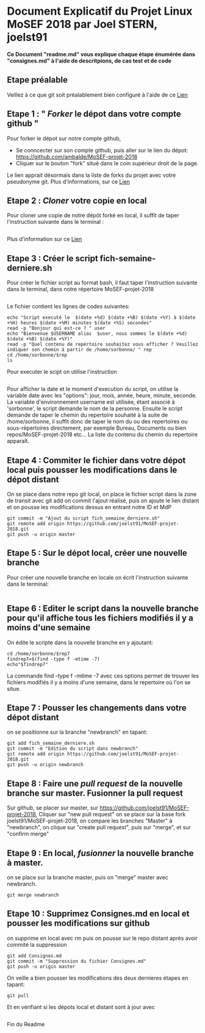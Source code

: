 # Document Explicatif du Projet Linux MoSEF 2018 par Joel STERN, joelst91

**Ce Document "readme.md" vous explique chaque étape énumérée dans "consignes.md" à l'aide de descritpions, de cas test et de code**

## Etape préalable

Veillez à ce que  git soit préalablement bien configuré à l'aide de ce [Lien](https://help.github.com/articles/set-up-git/)

## Etape 1 : " *Forker* le dépot dans votre compte github "

Pour forker le dépot sur notre compte github,

- Se conncecter sur son compte github, puis aller sur le lien du dépot:
  https://github.com/ambalde/MoSEF-projet-2018
- Cliquer sur le bouton "fork" situé dans le coin supérieur droit  de la page.

Le lien apprait désormais dans la liste de forks du projet avec votre pseudonyme git.
Plus d'informations, sur ce [Lien](https://help.github.com/articles/fork-a-repo/)

## Etape 2 : *Cloner* votre copie en local

Pour cloner une copie de notre dépôt forké en local, il suffit de taper l'instruction suivante dans le terminal :

```git clone https://github.com/joelst91/MoSEF-projet-2018.git
```

Plus d'information sur ce [Lien](https://help.github.com/articles/set-up-git/)

## Etape 3 : Créer le script fich-semaine-derniere.sh

Pour créer le fichier script au format bash, il faut taper l'instruction suivante dans le terminal, dans notre répertoire
MoSEF-projet-2018

```vim fich_semaine_derniere.sh
```

Le fichier contient les lignes de codes suivantes:

```cd ~
echo "Script executé le  $(date +%d) $(date +%B) $(date +%Y) à $(date +%H) heures $(date +%M) minutes $(date +%S) secondes"
read -p "Bonjour qui est-ce ? " user
echo "Bienvenue $USERNAME alias  $user, nous sommes le $(date +%d) $(date +%B) $(date +%Y)"
read -p "Quel contenu de repértoire souhaitez vous afficher ? Veuillez indiquer son chemin à partir de /home/sorbonne/ " rep
cd /home/sorbonne/$rep
ls
```
Pour executer le scipt on utilise l'instruction

```bash fich_semaine_derniere.sh
```
Pour afficher la date et  le moment d'execution du script, on utilise la variable date avec les "options":
jour, mois, année, heure, minute, seconde.
La variable d'environnement username est utilisée, étant associé à 'sorbonne', le script demande le nom de la personne.
Ensuite le script demande de taper le chemin du repertoire souhaité à la suite de /home/sorbonne, il suffit donc de taper le nom du
ou des repertoires ou sous-répertoires directement, par exemple Bureau, Documents ou bien repos/MoSEF-projet-2018 etc...
La liste du contenu du chemin du repertoire apparaît.

## Etape 4 : Commiter le fichier dans votre dépot local puis pousser les modifications dans le dépot distant

On se place dans notre repo git local, on place le fichier script dans la zone de transit avec git add
on commit l'ajout réalisé, puis on ajoute le lien distant et on pousse les modifications dessus en entrant notre ID et MdP
```git add fich_semaine_derniere.sh
git commit -m "Ajout du script fich_semaine_derniere.sh"
git remote add origin https://github.com/joelst91/MoSEF-projet-2018.git
git push -u origin master
```

## Etape 5 : Sur le dépot local, créer une nouvelle branche

Pour créer une nouvelle branche en locale on écrit l'instruction suivante dans le terminal:
```git branch newbranch
```
## Etape 6 : Editer le script dans la nouvelle branche pour qu'il affiche tous les fichiers modifiés il y a moins d'une semaine

On édite le scripte dans la nouvelle branche en y ajoutant:

```read -p "Indiquez le chemin du répertoire qui suit /home/sorbonne/ pour afficher les fichier modifiés la semaine dernière " rep7
cd /home/sorbonne/$rep7
findrep7=$(find -type f -mtime -7)
echo"$findrep7"
```
La commande find -type f -mtime -7 avec ces options permet de trouver les fichiers modifiés il y a moins d'une semaine,
dans le repertoire où l'on se situe.

## Etape 7 : Pousser les changements dans votre dépot distant

on se positionne sur la branche "newbranch" en tapant:

```git branch newbranch
git add fich_semaine_derniere.sh
git commit -m "Edition du script dans newbranch"
git remote add origin https://github.com/joelst91/MoSEF-projet-2018.git
git push -u origin newbranch
```

## Etape 8 : Faire une *pull request* de la nouvelle branche sur master. Fusionner la pull request 

Sur github, se placer sur master, sur https://github.com/joelst91/MoSEF-projet-2018,
Cliquer sur "new pull request"
on se place sur la base fork joelst91/MoSEF-projet-2018, on compare les branches "Master" à "newbranch",
on clique sur "create pull request", puis sur "merge", et sur "confirm merge"

## Etape 9 : En local, *fusionner* la nouvelle branche à master.

on se place sur la branche master, puis on "merge" master avec newbranch.

```git checkout master
git merge newbranch
```

## Etape 10 : Supprimez Consignes.md en local et pousser les modifications sur github

on supprime en local avec rm puis on pousse sur le repo distant après avoir commité la suppression

```rm Consignes.md
git add Consignes.md
git commit -m "Suppression du fichier Consignes.md"
git push -u origin master
```
On veille a bien pousser les modifications des deux dernieres étapes en tapant:

```git push 
git pull
```

Et en vérifiant si les dépots local et distant sont à jour avec

```git status
```
Fin du Readme

